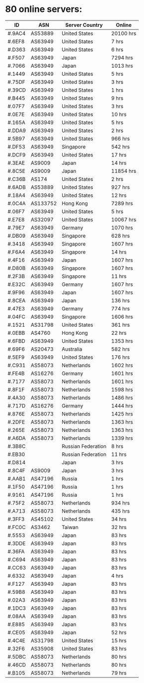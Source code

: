 # 80 online servers:

| ID | ASN | Server Country | Online |
| ------ | ------ | ------ | ------ |
| #.9AC4 | AS53889 | United States | 20100 hrs |
| #.6EF8 | AS63949 | United States | 7 hrs |
| #.D363 | AS63949 | United States | 6 hrs |
| #.F507 | AS63949 | Japan | 7294 hrs |
| #.7066 | AS63949 | Japan | 1013 hrs |
| #.1449 | AS63949 | United States | 5 hrs |
| #.75DF | AS63949 | United States | 3 hrs |
| #.39CD | AS63949 | United States | 1 hrs |
| #.B445 | AS63949 | United States | 9 hrs |
| #.07F7 | AS63949 | United States | 3 hrs |
| #.0E7E | AS63949 | United States | 10 hrs |
| #.165A | AS63949 | United States | 5 hrs |
| #.DDA9 | AS63949 | United States | 2 hrs |
| #.5B97 | AS63949 | United States | 966 hrs |
| #.DF53 | AS63949 | Singapore | 542 hrs |
| #.DCF9 | AS63949 | United States | 17 hrs |
| #.3EAE | AS9009 | Japan | 14 hrs |
| #.8C5E | AS9009 | Japan | 11854 hrs |
| #.C36B | AS174 | United States | 2 hrs |
| #.6ADB | AS53889 | United States | 927 hrs |
| #.18A4 | AS63949 | United States | 12 hrs |
| #.0C4A | AS133752 | Hong Kong | 7289 hrs |
| #.06F7 | AS63949 | United States | 5 hrs |
| #.E7E8 | AS32097 | United States | 10067 hrs |
| #.79E7 | AS63949 | Germany | 1070 hrs |
| #.DB09 | AS63949 | Singapore | 628 hrs |
| #.3418 | AS63949 | Singapore | 1607 hrs |
| #.F6A4 | AS63949 | Singapore | 14 hrs |
| #.4F16 | AS63949 | Japan | 1607 hrs |
| #.D80B | AS63949 | Singapore | 1607 hrs |
| #.2F3B | AS63949 | Singapore | 11 hrs |
| #.E32C | AS63949 | Germany | 1607 hrs |
| #.9F96 | AS63949 | Japan | 1607 hrs |
| #.8CEA | AS63949 | Japan | 136 hrs |
| #.47E3 | AS63949 | Germany | 774 hrs |
| #.04FC | AS63949 | Singapore | 1606 hrs |
| #.1521 | AS31798 | United States | 361 hrs |
| #.0EBB | AS4760 | Hong Kong | 22 hrs |
| #.6FBD | AS63949 | United States | 1353 hrs |
| #.69F6 | AS20473 | Australia | 582 hrs |
| #.5EF9 | AS63949 | United States | 176 hrs |
| #.C931 | AS58073 | Netherlands | 1602 hrs |
| #.FE4B | AS16276 | Germany | 1601 hrs |
| #.7177 | AS58073 | Netherlands | 1601 hrs |
| #.8F1F | AS58073 | Netherlands | 1598 hrs |
| #.4A30 | AS58073 | Netherlands | 1486 hrs |
| #.717D | AS16276 | Germany | 1444 hrs |
| #.876E | AS58073 | Netherlands | 1425 hrs |
| #.2DFE | AS58073 | Netherlands | 1363 hrs |
| #.265E | AS58073 | Netherlands | 1363 hrs |
| #.A6DA | AS58073 | Netherlands | 1339 hrs |
| #.3B8C |  | Russian Federation | 8 hrs |
| #.EB30 |  | Russian Federation | 11 hrs |
| #.D814 |  | Japan | 3 hrs |
| #.8C4F | AS9009 | Japan | 3 hrs |
| #.AAB1 | AS47196 | Russia | 1 hrs |
| #.1F50 | AS47196 | Russia | 1 hrs |
| #.9161 | AS47196 | Russia | 1 hrs |
| #.75F2 | AS58073 | Netherlands | 934 hrs |
| #.A713 | AS58073 | Netherlands | 435 hrs |
| #.3FF3 | AS45102 | United States | 34 hrs |
| #.FC0C | AS3462 | Taiwan | 32 hrs |
| #.5553 | AS63949 | Japan | 83 hrs |
| #.3DDE | AS63949 | Japan | 83 hrs |
| #.36FA | AS63949 | Japan | 83 hrs |
| #.C694 | AS63949 | Japan | 83 hrs |
| #.CC63 | AS63949 | Japan | 83 hrs |
| #.6332 | AS63949 | Japan | 4 hrs |
| #.F127 | AS63949 | Japan | 83 hrs |
| #.59B8 | AS63949 | Japan | 83 hrs |
| #.02A3 | AS63949 | Japan | 83 hrs |
| #.1DC3 | AS63949 | Japan | 83 hrs |
| #.08AA | AS63949 | Japan | 83 hrs |
| #.E885 | AS63949 | Japan | 83 hrs |
| #.CE05 | AS63949 | Japan | 52 hrs |
| #.4C4E | AS31798 | United States | 15 hrs |
| #.32F6 | AS35908 | United States | 83 hrs |
| #.5DBC | AS58073 | Netherlands | 80 hrs |
| #.46CD | AS58073 | Netherlands | 80 hrs |
| #.B105 | AS58073 | Netherlands | 79 hrs |

